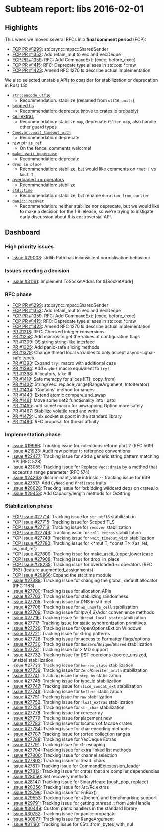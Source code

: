 # Subteam report: libs 2016-02-01

## Highlights

This week we moved several RFCs into **final comment period** (FCP):

- [FCP PR #1299](https://github.com/rust-lang/rfcs/pull/1299):
  std::sync::mpsc::SharedSender
- [FCP PR #1353](https://github.com/rust-lang/rfcs/pull/1353):
  Add retain_mut to Vec and VecDeque
- [FCP PR #1359](https://github.com/rust-lang/rfcs/pull/1359):
  RFC: Add CommandExt::{exec, before_exec}
- [FCP PR #1415](https://github.com/rust-lang/rfcs/pull/1415):
  RFC: Deprecate type aliases in std::os::*::raw
- [FCP PR #1423](https://github.com/rust-lang/rfcs/pull/1423):
  Amend RFC 1270 to describe actual implementation

We also selected unstable APIs to consider for stabilization or deprecation in Rust 1.8:

- [`str::encode_utf16`](https://github.com/rust-lang/rust/issues/27714)
  - Recommendation: stabilize (renamed from `utf16_units`)
- [scoped tls](https://github.com/rust-lang/rust/issues/27715)
  - Recommendation: deprecate (move to crates.io probably)
- [cell extras](https://github.com/rust-lang/rust/issues/27746)
  - Recommendation: stabilize `map`, deprecate `filter_map`, also handle other guard types
- [`Condvar::wait_timeout_with`](https://github.com/rust-lang/rust/issues/27748)
  - Recommendation: deprecate
- [raw ptr `as_ref`](https://github.com/rust-lang/rust/issues/27780)
  - On the fence, comments welcome!
- [`make_ascii_uppercase`](https://github.com/rust-lang/rust/issues/27809)
  - Recommendation: deprecate
- [`drop_in_place`](https://github.com/rust-lang/rust/issues/27908)
  - Recommendation: stabilize, but would like comments on `*mut T` vs `&mut T`
- [overloaded += operators](https://github.com/rust-lang/rust/issues/28235)
  - Recommendation: stabilize
- [`std::time`](https://github.com/rust-lang/rust/issues/29866)
  - Recommendation: stabilize, but rename `duration_from_earlier`
- [`panic::recover`](https://github.com/rust-lang/rust/issues/27719)
  - Recommendation: neither stabilize nor deprecate, but we would like
    to make a decision for the 1.9 release, so we're trying to
    instigate early discussion about this controversial API.

## Dashboard

### High priority issues

- [Issue #29008](https://github.com/rust-lang/rust/issues/29008):
  stdlib Path has inconsistent normalisation behaviour

### Issues needing a decision

- [Issue #31161](https://github.com/rust-lang/rust/pull/31161):
  Implement ToSocketAddrs for &[SocketAddr]

### RFC phase

- [FCP PR #1299](https://github.com/rust-lang/rfcs/pull/1299):
  std::sync::mpsc::SharedSender
- [FCP PR #1353](https://github.com/rust-lang/rfcs/pull/1353):
  Add retain_mut to Vec and VecDeque
- [FCP PR #1359](https://github.com/rust-lang/rfcs/pull/1359):
  RFC: Add CommandExt::{exec, before_exec}
- [FCP PR #1415](https://github.com/rust-lang/rfcs/pull/1415):
  RFC: Deprecate type aliases in std::os::*::raw
- [FCP PR #1423](https://github.com/rust-lang/rfcs/pull/1423):
  Amend RFC 1270 to describe actual implementation
- [PR #1218](https://github.com/rust-lang/rfcs/pull/1218):
  RFC: Checked integer conversions
- [PR #1258](https://github.com/rust-lang/rfcs/pull/1258):
  Add macros to get the values of configuration flags
- [PR #1309](https://github.com/rust-lang/rfcs/pull/1309):
  OS string string-like interface
- [PR #1325](https://github.com/rust-lang/rfcs/pull/1325):
  Add panic-safe slicing methods
- [PR #1379](https://github.com/rust-lang/rfcs/pull/1379):
  Change thread local variables to only accept async-signal-safe types.
- [PR #1393](https://github.com/rust-lang/rfcs/pull/1393):
  Expand `try!` macro with additional case
- [PR #1394](https://github.com/rust-lang/rfcs/pull/1394):
  Add `maybe!` macro equivalent to `try!`
- [PR #1398](https://github.com/rust-lang/rfcs/pull/1398):
  Allocators, take III
- [PR #1419](https://github.com/rust-lang/rfcs/pull/1419):
  Safe memcpy for slices ([T]::copy_from)
- [PR #1432](https://github.com/rust-lang/rfcs/pull/1432):
  String/Vec::replace_range(RangeArgument, IntoIterator)
- [PR #1434](https://github.com/rust-lang/rfcs/pull/1434):
  'Contains' method for ranges
- [PR #1443](https://github.com/rust-lang/rfcs/pull/1443):
  Extend atomic compare_and_swap
- [PR #1461](https://github.com/rust-lang/rfcs/pull/1461):
  Move some net2 functionality into libstd
- [PR #1465](https://github.com/rust-lang/rfcs/pull/1465):
  add some! macro for unwrapping Option more safely
- [PR #1467](https://github.com/rust-lang/rfcs/pull/1467):
  Stabilize volatile read and write
- [PR #1479](https://github.com/rust-lang/rfcs/pull/1479):
  Unix socket support in the standard library
- [PR #1480](https://github.com/rust-lang/rfcs/pull/1480):
  RFC proposal for thread affinity

### Implementation phase

- [Issue #19986](https://github.com/rust-lang/rust/issues/19986):
  Tracking issue for collections reform part 2 (RFC 509)
- [Issue #21923](https://github.com/rust-lang/rust/issues/21923):
  Audit raw pointer to reference conventions
- [Issue #22477](https://github.com/rust-lang/rust/issues/22477):
  Tracking issue for Add a generic string pattern matching API (RFC 528)
- [Issue #23055](https://github.com/rust-lang/rust/issues/23055):
  Tracking issue for Replace `Vec::drain` by a method that accepts a range parameter (RFC 574)
- [Issue #24263](https://github.com/rust-lang/rust/issues/24263):
  discriminant_value intrinsic -- tracking issue for 639
- [Issue #27517](https://github.com/rust-lang/rust/issues/27517):
  Add `ByNeed` and `Predicate` traits
- [Issue #28628](https://github.com/rust-lang/rust/issues/28628):
  Tracking issue for forbidding wildcard deps on crates.io
- [Issue #29453](https://github.com/rust-lang/rust/issues/29453):
  Add Capacity/length methods for OsString

### Stabilization phase

- [FCP Issue #27714](https://github.com/rust-lang/rust/issues/27714):
  Tracking issue for `str_utf16` stabilization
- [FCP Issue #27715](https://github.com/rust-lang/rust/issues/27715):
  Tracking issue for Scoped TLS
- [FCP Issue #27719](https://github.com/rust-lang/rust/issues/27719):
  Tracking issue for `recover` stabilization
- [FCP Issue #27746](https://github.com/rust-lang/rust/issues/27746):
  Tracking issue for `cell_extras` stabilization
- [FCP Issue #27748](https://github.com/rust-lang/rust/issues/27748):
  Tracking issue for `wait_timeout_with` stabilization
- [FCP Issue #27780](https://github.com/rust-lang/rust/issues/27780):
  Tracking issue for <*mut T, *const T>::{as_ref, as_mut_ref}
- [FCP Issue #27809](https://github.com/rust-lang/rust/issues/27809):
  Tracking issue for make_ascii_{upper,lower}case
- [FCP Issue #27908](https://github.com/rust-lang/rust/issues/27908):
  Tracking issue for drop_in_place
- [FCP Issue #28235](https://github.com/rust-lang/rust/issues/28235):
  Tracking issue for overloaded `+=` operators (RFC 953) (feature augmented_assignments)
- [FCP Issue #29866](https://github.com/rust-lang/rust/issues/29866):
  Expand the std::time module
- [Issue #27389](https://github.com/rust-lang/rust/issues/27389):
  Tracking issue for changing the global, default allocator (RFC 1183)
- [Issue #27700](https://github.com/rust-lang/rust/issues/27700):
  Tracking issue for allocation APIs
- [Issue #27703](https://github.com/rust-lang/rust/issues/27703):
  Tracking issue for stabilizing randomness
- [Issue #27705](https://github.com/rust-lang/rust/issues/27705):
  Tracking issue for DNS in std::net
- [Issue #27708](https://github.com/rust-lang/rust/issues/27708):
  Tracking issue for `as_unsafe_cell` stabilization
- [Issue #27709](https://github.com/rust-lang/rust/issues/27709):
  Tracking issue for Ipv{4,6}Addr convenience methods
- [Issue #27716](https://github.com/rust-lang/rust/issues/27716):
  Tracking issue for `thread_local_state` stabilization
- [Issue #27717](https://github.com/rust-lang/rust/issues/27717):
  Tracking issue for static synchronization primitives
- [Issue #27720](https://github.com/rust-lang/rust/issues/27720):
  Tracking issue for OpenOptionsExt on Windows
- [Issue #27721](https://github.com/rust-lang/rust/issues/27721):
  Tracking issue for string patterns
- [Issue #27726](https://github.com/rust-lang/rust/issues/27726):
  Tracking issue for access to Formatter flags/options
- [Issue #27730](https://github.com/rust-lang/rust/issues/27730):
  Tracking issue for `NonZero`/`Unique`/`Shared` stabilization
- [Issue #27731](https://github.com/rust-lang/rust/issues/27731):
  Tracking issue for SIMD support
- [Issue #27732](https://github.com/rust-lang/rust/issues/27732):
  Tracking issue for DST coercions (coerce_unsized, unsize) stabilization
- [Issue #27733](https://github.com/rust-lang/rust/issues/27733):
  Tracking issue for `borrow_state` stabilization
- [Issue #27739](https://github.com/rust-lang/rust/issues/27739):
  Tracking issue for `Zero`/`One`/`iter_arith` stabilization
- [Issue #27741](https://github.com/rust-lang/rust/issues/27741):
  Tracking issue for `step_by` stabilization
- [Issue #27745](https://github.com/rust-lang/rust/issues/27745):
  Tracking issue for type_id stabilization
- [Issue #27747](https://github.com/rust-lang/rust/issues/27747):
  Tracking issue for `slice_concat_ext` stabilization
- [Issue #27749](https://github.com/rust-lang/rust/issues/27749):
  Tracking issue for `Reflect` stabilization
- [Issue #27751](https://github.com/rust-lang/rust/issues/27751):
  Tracking issue for `raw` stabilization
- [Issue #27752](https://github.com/rust-lang/rust/issues/27752):
  Tracking issue for `float_extras` stabilization
- [Issue #27754](https://github.com/rust-lang/rust/issues/27754):
  Tracking issue for `str_char` stabilization
- [Issue #27778](https://github.com/rust-lang/rust/issues/27778):
  Tracking issue for core::array
- [Issue #27779](https://github.com/rust-lang/rust/issues/27779):
  Tracking issue for placement new
- [Issue #27783](https://github.com/rust-lang/rust/issues/27783):
  Tracking issue for location of facade crates
- [Issue #27784](https://github.com/rust-lang/rust/issues/27784):
  Tracking issue for char encoding methods
- [Issue #27787](https://github.com/rust-lang/rust/issues/27787):
  Tracking issue for sorted collection ranges
- [Issue #27788](https://github.com/rust-lang/rust/issues/27788):
  Tracking issue for VecDeque Extras
- [Issue #27791](https://github.com/rust-lang/rust/issues/27791):
  Tracking issue for str escaping
- [Issue #27794](https://github.com/rust-lang/rust/issues/27794):
  Tracking issue for extra linked list methods
- [Issue #27800](https://github.com/rust-lang/rust/issues/27800):
  Tracking issue for channel selection
- [Issue #27802](https://github.com/rust-lang/rust/issues/27802):
  Tracking issue for Read::chars
- [Issue #27811](https://github.com/rust-lang/rust/issues/27811):
  Tracking issue for CommandExt::session_leader
- [Issue #27812](https://github.com/rust-lang/rust/issues/27812):
  Tracking issue for crates that are compiler dependencies
- [Issue #28050](https://github.com/rust-lang/rust/issues/28050):
  Set recovery methods
- [Issue #28147](https://github.com/rust-lang/rust/issues/28147):
  Tracking issue for BinaryHeap::{push_pop, replace}
- [Issue #28356](https://github.com/rust-lang/rust/issues/28356):
  Tracking issue for Arc/Rc extras
- [Issue #28796](https://github.com/rust-lang/rust/issues/28796):
  Tracking issue for FnBox()
- [Issue #29553](https://github.com/rust-lang/rust/issues/29553):
  Tracking issue for #[bench] and benchmarking support
- [Issue #29791](https://github.com/rust-lang/rust/issues/29791):
  Tracking issue for getting pthread_t from JoinHandle
- [Issue #30449](https://github.com/rust-lang/rust/issues/30449):
  Custom panic handlers in the standard library
- [Issue #30752](https://github.com/rust-lang/rust/issues/30752):
  Tracking issue for panic::propagate
- [Issue #30877](https://github.com/rust-lang/rust/issues/30877):
  Tracking issue for RangeArgument
- [Issue #31190](https://github.com/rust-lang/rust/issues/31190):
  Tracking issue for CStr::from_bytes_with_nul

